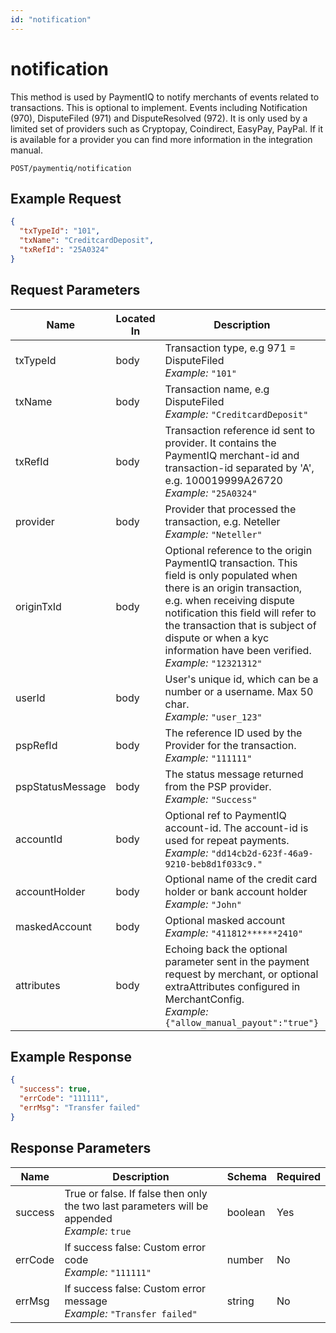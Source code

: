 ```yaml
---
id: "notification"
---
```


# notification

This method is used by PaymentIQ to notify merchants of events related to transactions. This is optional to implement. Events including Notification (970), DisputeFiled (971) and DisputeResolved (972). It is only used by a limited set of providers such as Cryptopay, Coindirect, EasyPay, PayPal. If it is available for a provider you can find more information in the integration manual.

`POST/paymentiq/notification`

## Example Request

```json
{
  "txTypeId": "101",
  "txName": "CreditcardDeposit",
  "txRefId": "25A0324"
}
```

## Request Parameters

| Name             | Located In | Description                                                                                                                                                                                                                                                                                                      | Schema | Required |
|------------------|------------|------------------------------------------------------------------------------------------------------------------------------------------------------------------------------------------------------------------------------------------------------------------------------------------------------------------|--------|----------|
| txTypeId         | body       | Transaction type, e.g 971 = DisputeFiled<br/>_Example:_ `"101"`                                                                                                                                                                                                                                                  | string | Yes      |
| txName           | body       | Transaction name, e.g DisputeFiled<br/>_Example:_ `"CreditcardDeposit"`                                                                                                                                                                                                                                          | string | Yes      |
| txRefId          | body       | Transaction reference id sent to provider. It contains the PaymentIQ merchant-id and transaction-id separated by 'A', e.g. 100019999A26720<br/>_Example:_ `"25A0324"`                                                                                                                                            | string | Yes      |
| provider         | body       | Provider that processed the transaction, e.g. Neteller<br/>_Example:_ `"Neteller"`                                                                                                                                                                                                                               | string | No       |
| originTxId       | body       | Optional reference to the origin PaymentIQ transaction. This field is only populated when there is an origin transaction, e.g. when receiving dispute notification this field will refer to the transaction that is subject of dispute or when a kyc information have been verified.<br/>_Example:_ `"12321312"` | string | No       |
| userId           | body       | User's unique id, which can be a number or a username. Max 50 char.<br/>_Example:_ `"user_123"`                                                                                                                                                                                                                  | string | No       |
| pspRefId         | body       | The reference ID used by the Provider for the transaction.<br/>_Example:_ `"111111"`                                                                                                                                                                                                                             | string | No       |
| pspStatusMessage | body       | The status message returned from the PSP provider.<br/>_Example:_ `"Success"`                                                                                                                                                                                                                                    | string | No       |
| accountId        | body       | Optional ref to PaymentIQ account-id. The account-id is used for repeat payments.<br/>_Example:_ `"dd14cb2d-623f-46a9-9210-beb8d1f033c9."`                                                                                                                                                                       | string | No       |
| accountHolder    | body       | Optional name of the credit card holder or bank account holder<br/>_Example:_ `"John"`                                                                                                                                                                                                                           | string | No       |
| maskedAccount    | body       | Optional masked account<br/>_Example:_ `"411812******2410"`                                                                                                                                                                                                                                                      | string | No       |
| attributes       | body       | Echoing back the optional parameter sent in the payment request by merchant, or optional extraAttributes configured in MerchantConfig.<br/>_Example:_ `{"allow_manual_payout":"true"}`                                                                                                                           | string | No       |

## Example Response

```json
{
  "success": true,
  "errCode": "111111",
  "errMsg": "Transfer failed"
}
```

## Response Parameters

| Name    | Description                                                                                      | Schema  | Required |
| ------- | ------------------------------------------------------------------------------------------------ | ------- | -------- |
| success | True or false. If false then only the two last parameters will be appended<br/>_Example:_ `true` | boolean | Yes      |
| errCode | If success false: Custom error code<br/>_Example:_ `"111111"`                                    | number  | No       |
| errMsg  | If success false: Custom error message<br/>_Example:_ `"Transfer failed"`                        | string  | No       |

